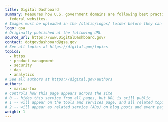 ```yaml
---
title: Digital Dashboard
summary: Measures how U.S. government domains are following best practices for
  federal websites.
# Images must be uploaded in the /static/logos/ folder before they can be used here.
logo: gsa
# Originally published at the following URL
source_url: https://www.DigitalDashboard.gov/
contact: dotgovdashboard@gsa.gov
# See all topics at https://digital.gov/topics
topics:
  - https
  - product-management
  - security
  - dap
  - analytics
# See all authors at https://digital.gov/authors
authors:
  - marina-fox
# Controls how this page appears across the site
# 0 -- hides this service from all pages, but URL is still public
# 1 -- will appear on the tools and services page, and all related topic pages
# 2 -- will appear as related service (ADs) on blog posts and event pages
weight: 1
---
```

